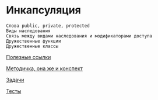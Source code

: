 # Инкапсуляция
```
Слова public, private, protected
Виды наследования
Связь между видами наследования и модификаторами доступа
Дружественные функции
Дружественные классы
```
[Полезные ссылки](urls.md)

[Методичка, она же и конспект](students.md)

[Задачи](tasks/)

[Тесты](tests.md)